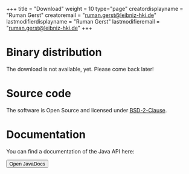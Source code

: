 +++
title = "Download"
weight = 10
type="page"
creatordisplayname = "Ruman Gerst"
creatoremail = "ruman.gerst@leibniz-hki.de"
lastmodifierdisplayname = "Ruman Gerst"
lastmodifieremail = "ruman.gerst@leibniz-hki.de"
+++

# Binary distribution

The download is not available, yet. Please come back later!


# Source code

The software is Open Source and licensed under [BSD-2-Clause](https://opensource.org/licenses/BSD-2-Clause).

# Documentation

You can find a documentation of the Java API here:

<button class="btn btn-info" type="button" onclick="location.href='/external/apidocs/index.html'"> Open JavaDocs</button>
